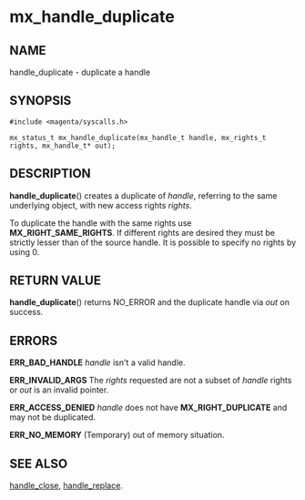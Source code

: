 # mx_handle_duplicate

## NAME

handle_duplicate - duplicate a handle

## SYNOPSIS

```
#include <magenta/syscalls.h>

mx_status_t mx_handle_duplicate(mx_handle_t handle, mx_rights_t rights, mx_handle_t* out);
```

## DESCRIPTION

**handle_duplicate**() creates a duplicate of *handle*, referring
to the same underlying object, with new access rights *rights*.

To duplicate the handle with the same rights use **MX_RIGHT_SAME_RIGHTS**. If different
rights are desired they must be strictly lesser than of the source handle. It is possible
to specify no rights by using 0.

## RETURN VALUE

**handle_duplicate**() returns NO_ERROR and the duplicate handle via *out* on success.

## ERRORS

**ERR_BAD_HANDLE**  *handle* isn't a valid handle.

**ERR_INVALID_ARGS**  The *rights* requested are not a subset of *handle* rights or
*out* is an invalid pointer.

**ERR_ACCESS_DENIED**  *handle* does not have **MX_RIGHT_DUPLICATE** and may not be duplicated.

**ERR_NO_MEMORY**  (Temporary) out of memory situation.

## SEE ALSO

[handle_close](handle_close.md),
[handle_replace](handle_replace.md).
